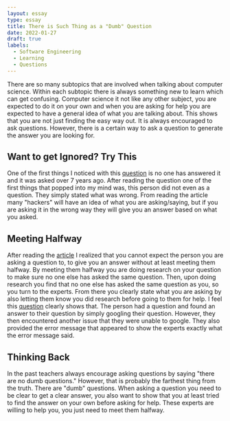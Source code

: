 ```yaml
---
layout: essay
type: essay
title: There is Such Thing as a "Dumb" Question
date: 2022-01-27
draft: true
labels:
  - Software Engineering
  - Learning
  - Questions
---
```


There are so many subtopics that are involved when talking about computer science. Within each subtopic there is always something new to learn which can get confusing. Computer science it not like any other subject, you are expected to do it on your own and when you are asking for help you are expected to have a general idea of what you are talking about. This shows that you are not just finding the easy way out. It is always encouraged to ask questions. However, there is a certain way to ask a question to generate the answer you are looking for. 

## Want to get Ignored? Try This
One of the first things I noticed with this [question](https://stackoverflow.com/questions/27242746/successful-purchase-but-has-class-not-found-when-unmarshalling-com-google-and) is no one has answered it and it was asked over 7 years ago. After reading the question one of the first things that popped into my mind was, this person did not even as a question. They simply stated what was wrong. From reading the article many "hackers" will have an idea of what you are asking/saying, but if you are asking it in the wrong way they will give you an answer based on what you asked. 

## Meeting Halfway 
After reading the [article](http://www.catb.org/esr/faqs/smart-questions.html) I realized that you cannot expect the person you are asking a question to, to give you an answer without at least meeting them halfway. By meeting them halfway you are doing research on your question to make sure no one else has asked the same question. Then, upon doing research you find that no one else has asked the same question as you, so you turn to the experts. From there you clearly state what you are asking by also letting them know you did research before going to them for help. I feel this [question](https://stackoverflow.com/questions/1335851/what-does-use-strict-do-in-javascript-and-what-is-the-reasoning-behind-it) clearly shows that. The person had a question and found an answer to their question by simply googling their question. However, they then encountered another issue that they were unable to google. They also provided the error message that appeared to show the experts exactly what the error message said. 

## Thinking Back 
In the past teachers always encourage asking questions by saying "there are no dumb questions." However, that is probably the farthest thing from the truth. There are "dumb" questions. When asking a question you need to be clear to get a clear answer, you also want to show that you at least tried to find the answer on your own before asking for help. These experts are willing to help you, you just need to meet them halfway. 